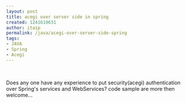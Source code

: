```yaml
---
layout: post
title: acegi over server side in spring
created: 1241610631
author: itaip
permalink: /java/acegi-over-server-side-spring
tags:
- JAVA
- Spring
- Acegi
---
```

<p>&nbsp;</p>
<p style="margin-bottom: 0in;">Does any one have any experience to put security(acegi) authentication over Spring's services and WebServices? code sample are more then welcome...</p>
<p>&nbsp;</p>
